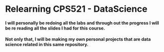 # Relearning CPS521 - DataScience
<h4>I will personally be redoing all the labs and through out the progress I will be re reading all the slides I had for this course.</h4>

<h4>Not only that, I will be making my own personal projects that are data science related in this same repository.</h4>
